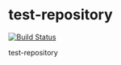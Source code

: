 test-repository
===============
[![Build Status](https://travis-ci.org/[woorlds]/[test-repository].png)](https://travis-ci.org/[woorlds]/[test-repository])

test-repository
